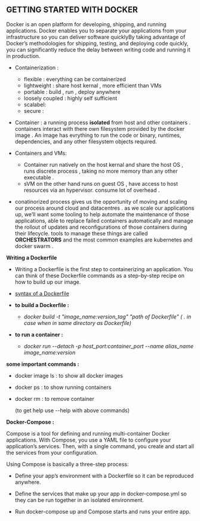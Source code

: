 ## GETTING STARTED WITH DOCKER ###
Docker is an open platform for developing, shipping, and running applications. Docker enables you to separate your applications from your infrastructure so you can deliver software quicklyBy taking advantage of Docker’s methodologies for shipping, testing, and deploying code quickly, you can significantly reduce the delay between writing code and running it in production.

- Containerization : 
    - flexible : everything can be containerized 
    - lightweight : share host kernal , more efficient than VMs
    - portable : build , run , deploy anywhere
    - loosely coupled : highly self sufficient 
    - scalabel: 
    - secure :

-  Container : a running process **isolated** from host and other containers . containers interact with there own filesystem provided by the docker image . An image has evrything to run the code or binary, runtimes, dependencies, and any other filesystem objects required.   

- Containers and VMs:
    - Container run natively on the host kernal and share the host OS , runs discrete process , taking no more memory than any other executable .
    - sVM on the other hand runs on guest OS , have access to host resources via an hypervisor. consume lot of overhead . 


- conatinorized process gives us the opportunity of moving and scaling our process around cloud and datacentres .  as we scale our applications up, we’ll want some tooling to help automate the maintenance of those applications, able to replace failed containers automatically and manage the rollout of updates and reconfigurations of those containers during their lifecycle. tools to manage these things are called **ORCHESTRATORS** and the most common examples are kubernetes and docker swarm . 


**Writing a Dockerfile**

- Writing a Dockerfile is the first step to containerizing an application. You can think of these Dockerfile commands as a step-by-step recipe on how to build up our image.

- [syntax of a Dockerfile](https://kapeli.com/cheat_sheets/Dockerfile.docset/Contents/Resources/Documents/index)

- **to build a Dockerfile :**
    - *docker build -t "image_name:version_tag" "path of Dockerfile" ( . in case when in same directory as Dockerfile)*

- **to run a container :**
    - *docker run --detach -p host_port:container_port --name alias_name image_name:version*


**some important commands :**
- docker image ls : to show all docker images
- docker ps : to show running containers 
- docker rm : to remove container

    (to get help use --help with above commands)

    
**Docker-Compose :**   

Compose is a tool for defining and running multi-container Docker applications. With Compose, you use a YAML file to configure your application’s services. Then, with a single command, you create and start all the services from your configuration.

Using Compose is basically a three-step process:

- Define your app’s environment with a Dockerfile so it can be reproduced anywhere.

- Define the services that make up your app in docker-compose.yml so they can be run together in an isolated environment.

- Run docker-compose up and Compose starts and runs your entire app.
